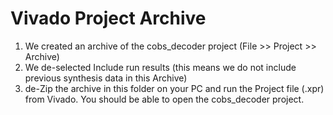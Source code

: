 # Vivado Project Archive

1. We created an archive of the cobs_decoder project (File >> Project >> Archive) 
2. We de-selected Include run results (this means we do not include previous synthesis data in this Archive)
3. de-Zip the archive in this folder on your PC and run the Project file (.xpr) from Vivado. You should be able to open the cobs_decoder project. 
